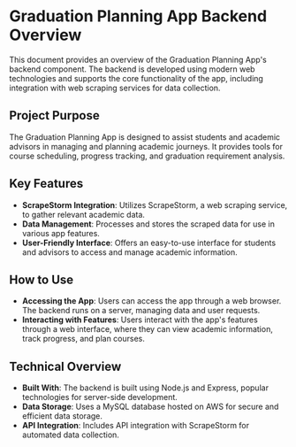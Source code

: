# Graduation Planning App Backend Overview

This document provides an overview of the Graduation Planning App's backend component. The backend is developed using modern web technologies and supports the core functionality of the app, including integration with web scraping services for data collection.

## Project Purpose

The Graduation Planning App is designed to assist students and academic advisors in managing and planning academic journeys. It provides tools for course scheduling, progress tracking, and graduation requirement analysis.

## Key Features

- **ScrapeStorm Integration**: Utilizes ScrapeStorm, a web scraping service, to gather relevant academic data.
- **Data Management**: Processes and stores the scraped data for use in various app features.
- **User-Friendly Interface**: Offers an easy-to-use interface for students and advisors to access and manage academic information.

## How to Use

- **Accessing the App**: Users can access the app through a web browser. The backend runs on a server, managing data and user requests.
- **Interacting with Features**: Users interact with the app's features through a web interface, where they can view academic information, track progress, and plan courses.

## Technical Overview

- **Built With**: The backend is built using Node.js and Express, popular technologies for server-side development.
- **Data Storage**: Uses a MySQL database hosted on AWS for secure and efficient data storage.
- **API Integration**: Includes API integration with ScrapeStorm for automated data collection.
